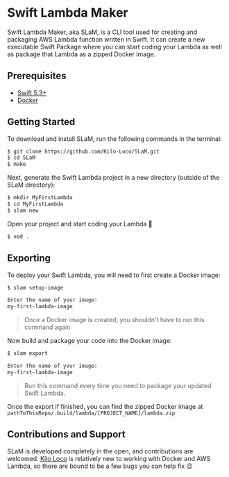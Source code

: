 # Swift Lambda Maker

Swift Lambda Maker, aka SLaM, is a CLI tool used for creating and packaging AWS Lambda function written in Swift. It can create a new executable Swift Package where you can start coding your Lambda as well as package that Lambda as a zipped Docker image.

## Prerequisites
- [Swift 5.3+](https://swift.org/download/#releases)
- [Docker](https://www.docker.com/get-started)

## Getting Started

To download and install SLaM, run the following commands in the terminal:

```bash
$ git clone https://github.com/Kilo-Loco/SLaM.git
$ cd SLaM
$ make
```

Next, generate the Swift Lambda project in a new directory (outside of the SLaM directory):

```bash
$ mkdir MyFirstLambda
$ cd MyFirstLambda
$ slam new
```

Open your project and start coding your Lambda 🚀

```bash
$ xed .
```

## Exporting

To deploy your Swift Lambda, you will need to first create a Docker image:

```bash
$ slam setup-image

Enter the name of your image:
my-first-lambda-image
```

> Once a Docker image is created, you shouldn't have to run this command again

Now build and package your code into the Docker image:

```bash
$ slam export

Enter the name of your image:
my-first-lambda-image
```

> Run this command every time you need to package your updated Swift Lambda.

Once the export if finished, you can find the zipped Docker image at `pathToThisRepo/.build/lambda/[PROJECT_NAME]/lambda.zip`


## Contributions and Support

SLaM is developed completely in the open, and contributions are welcomed. [Kilo Loco](https://github.com/kilo-loco) is relatively new to working with Docker and AWS Lambda, so there are bound to be a few bugs you can help fix 😉

